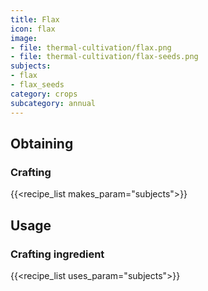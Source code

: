 ```yaml
---
title: Flax
icon: flax
image:
- file: thermal-cultivation/flax.png
- file: thermal-cultivation/flax-seeds.png
subjects: 
- flax
- flax_seeds
category: crops
subcategory: annual
---
```



Obtaining
---------

### Crafting
{{<recipe_list makes_param="subjects">}}

Usage
-----

### Crafting ingredient
{{<recipe_list uses_param="subjects">}}